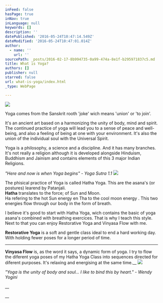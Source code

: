 ```yaml
---
inFeed: false
hasPage: true
inNav: true
inLanguage: null
keywords: []
description: ''
datePublished: '2016-05-24T10:47:14.549Z'
dateModified: '2016-05-24T10:47:01.014Z'
author:
  - name: ''
    url: ''
sourcePath: _posts/2016-02-17-8b994735-0a99-474a-8e1f-b295971837c5.md
title: What is Yoga?
authors: []
publisher: null
starred: false
url: what-is-yoga/index.html
_type: WebPage

---
```

![](https://s3-us-west-2.amazonaws.com/the-grid-img/p/f5c6201f3e7a7db31d8a2b9478e45d9c00bd4d2d.jpg)

Yoga comes from the Sanskrit rooth 'joke' wich means 'union' or 'to join'.

It's an ancient art based on a harmonizing the unity of body, mind and spirit. The continued practice of yoga will lead you to a sense of peace and well-being, and also a feeling of being at one with your environment. It's also the union of the individual soul with the Universal Spirit.

Yoga is a philosophy, a science and a discipline. And it has many branches. It's not really a religion although it is developed alongside Hinduism, Buddhism and Jainism and contains elements of this 3 major Indian Religions.

_"Here and now is when Yoga begins" - Yoga Sutra 1.1_
![](https://s3-us-west-2.amazonaws.com/the-grid-img/p/69a4317b10797e6ee749cf4cecca246562b8d4af.jpg)

The phisical practice of Yoga is called Hatha Yoga. This are the asana's (or postures) learend by Patanjali.  
**Hatha** translates to the force; of Sun and Moon.   
Ha refering to the hot Sun energy en Tha to the cool moon energy . This two energies flow through our body in the form of breath.

I believe it's good to start with Hatha Yoga, wich contains the basic of yoga asana's combined with breathing exercices. That is why I teach this style.   
Next to that you can enjoy Restorative Yoga and Vinyasa Flow with me.

**Restorative Yoga** is a soft and gentle class ideal to end a hard working day. With holding fewer poses for a longer period of time.  
____

**Vinyasa Flow** is, as the word it says, a dynamic form of yoga. I try to flow the diferent yoga poses of my Hatha Yoga Class into sequences directed for diferent purposes. It's relaxing and energising at the same time.__
![](https://the-grid-user-content.s3-us-west-2.amazonaws.com/ad37c9bc-5c1b-4b1e-a733-5f31722800a7.jpg)

_"Yoga is the unity of body and soul... I like to bind this by heart." - Wendy Yogini_

__

__